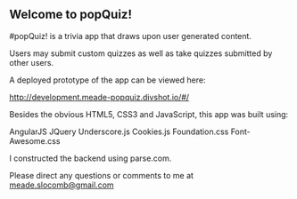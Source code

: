 ## Welcome to popQuiz!

#popQuiz! is a trivia app that draws upon user generated content.

Users may submit custom quizzes as well as take quizzes submitted by other users.


A deployed prototype of the app can be viewed here:

http://development.meade-popquiz.divshot.io/#/


Besides the obvious HTML5, CSS3 and JavaScript, this app was built using:

AngularJS
JQuery
Underscore.js
Cookies.js
Foundation.css
Font-Awesome.css

I constructed the backend using parse.com.

Please direct any questions or comments to me at meade.slocomb@gmail.com



